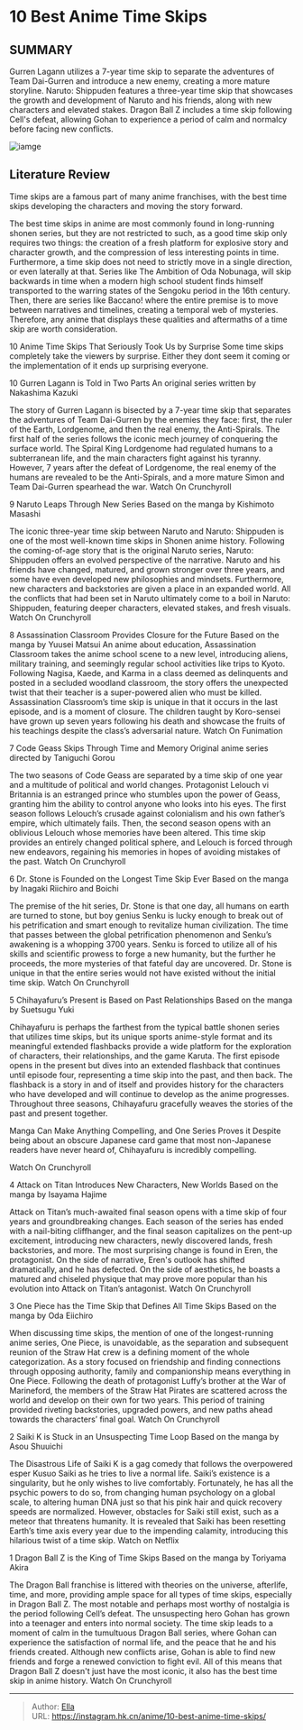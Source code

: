 # 10 Best Anime Time Skips


## SUMMARY 


 Gurren Lagann utilizes a 7-year time skip to separate the adventures of Team Dai-Gurren and introduce a new enemy, creating a more mature storyline. 
 Naruto: Shippuden features a three-year time skip that showcases the growth and development of Naruto and his friends, along with new characters and elevated stakes. 
 Dragon Ball Z includes a time skip following Cell&#39;s defeat, allowing Gohan to experience a period of calm and normalcy before facing new conflicts. 

![iamge](https://static1.srcdn.com/wordpress/wp-content/uploads/2023/12/time-skip-cover.jpg)

## Literature Review

Time skips are a famous part of many anime franchises, with the best time skips developing the characters and moving the story forward.




The best time skips in anime are most commonly found in long-running shonen series, but they are not restricted to such, as a good time skip only requires two things: the creation of a fresh platform for explosive story and character growth, and the compression of less interesting points in time.
Furthermore, a time skip does not need to strictly move in a single direction, or even laterally at that. Series like The Ambition of Oda Nobunaga, will skip backwards in time when a modern high school student finds himself transported to the warring states of the Sengoku period in the 16th century. Then, there are series like Baccano! where the entire premise is to move between narratives and timelines, creating a temporal web of mysteries. Therefore, any anime that displays these qualities and aftermaths of a time skip are worth consideration.
            
 
 10 Anime Time Skips That Seriously Took Us by Surprise 
Some time skips completely take the viewers by surprise. Either they dont seem it coming or the implementation of it ends up surprising everyone.












 








 10  Gurren Lagann is Told in Two Parts 
An original series written by Nakashima Kazuki
        

The story of Gurren Lagann is bisected by a 7-year time skip that separates the adventures of Team Dai-Gurren by the enemies they face: first, the ruler of the Earth, Lordgenome, and then the real enemy, the Anti-Spirals. The first half of the series follows the iconic mech journey of conquering the surface world. The Spiral King Lordgenome had regulated humans to a subterranean life, and the main characters fight against his tyranny. However, 7 years after the defeat of Lordgenome, the real enemy of the humans are revealed to be the Anti-Spirals, and a more mature Simon and Team Dai-Gurren spearhead the war.
Watch On Crunchyroll





 9  Naruto Leaps Through New Series 
Based on the manga by Kishimoto Masashi


 







The iconic three-year time skip between Naruto and Naruto: Shippuden is one of the most well-known time skips in Shonen anime history. Following the coming-of-age story that is the original Naruto series, Naruto: Shippuden offers an evolved perspective of the narrative. Naruto and his friends have changed, matured, and grown stronger over three years, and some have even developed new philosophies and mindsets. Furthermore, new characters and backstories are given a place in an expanded world. All the conflicts that had been set in Naruto ultimately come to a boil in Naruto: Shippuden, featuring deeper characters, elevated stakes, and fresh visuals.
Watch On Crunchyroll





 8  Assassination Classroom Provides Closure for the Future 
Based on the manga by Yuusei Matsui An anime about education, Assassination Classroom takes the anime school scene to a new level, introducing aliens, military training, and seemingly regular school activities like trips to Kyoto. Following Nagisa, Kaede, and Karma in a class deemed as delinquents and posted in a secluded woodland classroom, the story offers the unexpected twist that their teacher is a super-powered alien who must be killed. Assassination Classroom’s time skip is unique in that it occurs in the last episode, and is a moment of closure. The children taught by Koro-sensei have grown up seven years following his death and showcase the fruits of his teachings despite the class’s adversarial nature. Watch On Funimation





 7  Code Geass Skips Through Time and Memory 
Original anime series directed by Taniguchi Gorou
        

The two seasons of Code Geass are separated by a time skip of one year and a multitude of political and world changes. Protagonist Lelouch vi Britannia is an estranged prince who stumbles upon the power of Geass, granting him the ability to control anyone who looks into his eyes. The first season follows Lelouch’s crusade against colonialism and his own father’s empire, which ultimately fails. Then, the second season opens with an oblivious Lelouch whose memories have been altered. This time skip provides an entirely changed political sphere, and Lelouch is forced through new endeavors, regaining his memories in hopes of avoiding mistakes of the past.
Watch On Crunchyroll





 6  Dr. Stone is Founded on the Longest Time Skip Ever 
Based on the manga by Inagaki Riichiro and Boichi
        

The premise of the hit series, Dr. Stone is that one day, all humans on earth are turned to stone, but boy genius Senku is lucky enough to break out of his petrification and smart enough to revitalize human civilization. The time that passes between the global petrification phenomenon and Senku’s awakening is a whopping 3700 years. Senku is forced to utilize all of his skills and scientific prowess to forge a new humanity, but the further he proceeds, the more mysteries of that fateful day are uncovered. Dr. Stone is unique in that the entire series would not have existed without the initial time skip.
Watch On Crunchyroll





 5  Chihayafuru’s Present is Based on Past Relationships 
Based on the manga by Suetsugu Yuki
        

Chihayafuru is perhaps the farthest from the typical battle shonen series that utilizes time skips, but its unique sports anime-style format and its meaningful extended flashbacks provide a wide platform for the exploration of characters, their relationships, and the game Karuta. The first episode opens in the present but dives into an extended flashback that continues until episode four, representing a time skip into the past, and then back. The flashback is a story in and of itself and provides history for the characters who have developed and will continue to develop as the anime progresses. Throughout three seasons, Chihayafuru gracefully weaves the stories of the past and present together. 
            
 
 Manga Can Make Anything Compelling, and One Series Proves it 
Despite being about an obscure Japanese card game that most non-Japanese readers have never heard of, Chihayafuru is incredibly compelling.



Watch On Crunchyroll





 4  Attack on Titan Introduces New Characters, New Worlds 
Based on the manga by Isayama Hajime


 







Attack on Titan’s much-awaited final season opens with a time skip of four years and groundbreaking changes. Each season of the series has ended with a nail-biting cliffhanger, and the final season capitalizes on the pent-up excitement, introducing new characters, newly discovered lands, fresh backstories, and more. The most surprising change is found in Eren, the protagonist. On the side of narrative, Eren&#39;s outlook has shifted dramatically, and he has defected. On the side of aesthetics, he boasts a matured and chiseled physique that may prove more popular than his evolution into Attack on Titan’s antagonist.
Watch On Crunchyroll





 3  One Piece has the Time Skip that Defines All Time Skips 
Based on the manga by Oda Eiichiro
        

When discussing time skips, the mention of one of the longest-running anime series, One Piece, is unavoidable, as the separation and subsequent reunion of the Straw Hat crew is a defining moment of the whole categorization. As a story focused on friendship and finding connections through opposing authority, family and companionship means everything in One Piece. Following the death of protagonist Luffy’s brother at the War of Marineford, the members of the Straw Hat Pirates are scattered across the world and develop on their own for two years. This period of training provided riveting backstories, upgraded powers, and new paths ahead towards the characters’ final goal.
Watch On Crunchyroll





 2  Saiki K is Stuck in an Unsuspecting Time Loop 
Based on the manga by Asou Shuuichi
        

The Disastrous Life of Saiki K is a gag comedy that follows the overpowered esper Kusuo Saiki as he tries to live a normal life. Saiki’s existence is a singularity, but he only wishes to live comfortably. Fortunately, he has all the psychic powers to do so, from changing human psychology on a global scale, to altering human DNA just so that his pink hair and quick recovery speeds are normalized. However, obstacles for Saiki still exist, such as a meteor that threatens humanity. It is revealed that Saiki has been resetting Earth’s time axis every year due to the impending calamity, introducing this hilarious twist of a time skip.
Watch on Netflix





 1  Dragon Ball Z is the King of Time Skips 
Based on the manga by Toriyama Akira


 







The Dragon Ball franchise is littered with theories on the universe, afterlife, time, and more, providing ample space for all types of time skips, especially in Dragon Ball Z. The most notable and perhaps most worthy of nostalgia is the period following Cell’s defeat. The unsuspecting hero Gohan has grown into a teenager and enters into normal society. The time skip leads to a moment of calm in the tumultuous Dragon Ball series, where Gohan can experience the satisfaction of normal life, and the peace that he and his friends created. Although new conflicts arise, Gohan is able to find new friends and forge a renewed conviction to fight evil. All of this means that Dragon Ball Z doesn&#39;t just have the most iconic, it also has the best time skip in anime history.
Watch On Crunchyroll

---

> Author: [Ella](https://instagram.hk.cn/)  
> URL: https://instagram.hk.cn/anime/10-best-anime-time-skips/  

